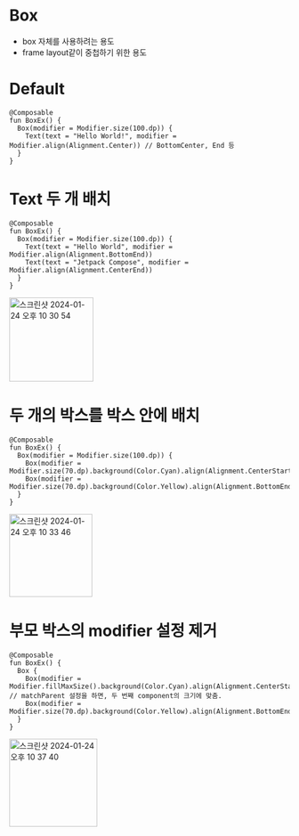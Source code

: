 # Box
- box 자체를 사용하려는 용도
- frame layout같이 중첩하기 위한 용도

# Default
```koltin
@Composable
fun BoxEx() {
  Box(modifier = Modifier.size(100.dp)) {
    Text(text = "Hello World!", modifier = Modifier.align(Alignment.Center)) // BottomCenter, End 등
  }
}
```

# Text 두 개 배치
```koltin
@Composable
fun BoxEx() {
  Box(modifier = Modifier.size(100.dp)) {
    Text(text = "Hello World", modifier = Modifier.align(Alignment.BottomEnd))
    Text(text = "Jetpack Compose", modifier = Modifier.align(Alignment.CenterEnd))
  }
}
```
<img width="151" alt="스크린샷 2024-01-24 오후 10 30 54" src="https://github.com/Chaebin-Park/Chaebin-Park.github.io/assets/64880435/1ee972a2-9b9c-4280-a1e9-442e35bc65ff">

# 두 개의 박스를 박스 안에 배치
```koltin
@Composable
fun BoxEx() {
  Box(modifier = Modifier.size(100.dp)) {
    Box(modifier = Modifier.size(70.dp).background(Color.Cyan).align(Alignment.CenterStart))
    Box(modifier = Modifier.size(70.dp).background(Color.Yellow).align(Alignment.BottomEnd))
  }
}
```
<img width="149" alt="스크린샷 2024-01-24 오후 10 33 46" src="https://github.com/Chaebin-Park/Chaebin-Park.github.io/assets/64880435/5e38d337-1080-4dcc-9e7f-328831249076">

# 부모 박스의 modifier 설정 제거
```koltin
@Composable
fun BoxEx() {
  Box {
    Box(modifier = Modifier.fillMaxSize().background(Color.Cyan).align(Alignment.CenterStart)) // matchParent 설정을 하면, 두 번째 component의 크기에 맞춤.
    Box(modifier = Modifier.size(70.dp).background(Color.Yellow).align(Alignment.BottomEnd))
  }
}
```
<img width="158" alt="스크린샷 2024-01-24 오후 10 37 40" src="https://github.com/Chaebin-Park/Chaebin-Park.github.io/assets/64880435/100c4e49-2d58-4c99-aa52-e1d92fd3510c">
